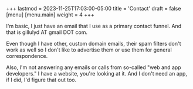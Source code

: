 +++
lastmod = 2023-11-25T17:03:00-05:00
title = 'Contact'
draft = false
[menu]
  [menu.main]
    weight = 4
+++

I'm basic, I just have an email that I use as a primary contact funnel. And that is gillulyd AT gmail DOT com.

Even though I have other, custom domain emails, their spam filters don't work as well so I don't like to advertise them or use them for general correspondence.

Also, I'm not answering any emails or calls from so-called "web and app developers." I have a website, you're looking at it. And I don't need an app, if I did, I'd figure that out too.